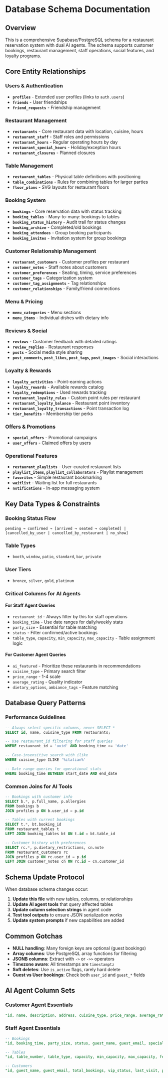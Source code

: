 # Database Schema Documentation

## Overview
This is a comprehensive Supabase/PostgreSQL schema for a restaurant reservation system with dual AI agents. The schema supports customer bookings, restaurant management, staff operations, social features, and loyalty programs.

## Core Entity Relationships

### Users & Authentication
- **`profiles`** - Extended user profiles (links to `auth.users`)
- **`friends`** - User friendships
- **`friend_requests`** - Friendship management

### Restaurant Management
- **`restaurants`** - Core restaurant data with location, cuisine, hours
- **`restaurant_staff`** - Staff roles and permissions
- **`restaurant_hours`** - Regular operating hours by day
- **`restaurant_special_hours`** - Holiday/exception hours
- **`restaurant_closures`** - Planned closures

### Table Management
- **`restaurant_tables`** - Physical table definitions with positioning
- **`table_combinations`** - Rules for combining tables for larger parties
- **`floor_plans`** - SVG layouts for restaurant floors

### Booking System
- **`bookings`** - Core reservation data with status tracking
- **`booking_tables`** - Many-to-many: bookings to tables
- **`booking_status_history`** - Audit trail for status changes
- **`booking_archive`** - Completed/old bookings
- **`booking_attendees`** - Group booking participants
- **`booking_invites`** - Invitation system for group bookings

### Customer Relationship Management
- **`restaurant_customers`** - Customer profiles per restaurant
- **`customer_notes`** - Staff notes about customers
- **`customer_preferences`** - Seating, timing, service preferences
- **`customer_tags`** - Categorization system
- **`customer_tag_assignments`** - Tag relationships
- **`customer_relationships`** - Family/friend connections

### Menu & Pricing
- **`menu_categories`** - Menu sections
- **`menu_items`** - Individual dishes with dietary info

### Reviews & Social
- **`reviews`** - Customer feedback with detailed ratings
- **`review_replies`** - Restaurant responses
- **`posts`** - Social media style sharing
- **`post_comments`, `post_likes`, `post_tags`, `post_images`** - Social interactions

### Loyalty & Rewards
- **`loyalty_activities`** - Point-earning actions
- **`loyalty_rewards`** - Available rewards catalog
- **`loyalty_redemptions`** - Used rewards tracking
- **`restaurant_loyalty_rules`** - Custom point rules per restaurant
- **`restaurant_loyalty_balance`** - Restaurant point inventory
- **`restaurant_loyalty_transactions`** - Point transaction log
- **`tier_benefits`** - Membership tier perks

### Offers & Promotions
- **`special_offers`** - Promotional campaigns
- **`user_offers`** - Claimed offers by users

### Operational Features
- **`restaurant_playlists`** - User-curated restaurant lists
- **`playlist_items`, `playlist_collaborators`** - Playlist management
- **`favorites`** - Simple restaurant bookmarking
- **`waitlist`** - Waiting list for full restaurants
- **`notifications`** - In-app messaging system

## Key Data Types & Constraints

### Booking Status Flow
```
pending → confirmed → [arrived → seated → completed] | [cancelled_by_user | cancelled_by_restaurant | no_show]
```

### Table Types
- `booth`, `window`, `patio`, `standard`, `bar`, `private`

### User Tiers
- `bronze`, `silver`, `gold`, `platinum`

### Critical Columns for AI Agents

#### For Staff Agent Queries
- `restaurant_id` - Always filter by this for staff operations
- `booking_time` - Use date ranges for daily/weekly stats
- `party_size` - Essential for table matching
- `status` - Filter confirmed/active bookings
- `table_type`, `capacity`, `min_capacity`, `max_capacity` - Table assignment logic

#### For Customer Agent Queries
- `ai_featured` - Prioritize these restaurants in recommendations
- `cuisine_type` - Primary search filter
- `price_range` - 1-4 scale
- `average_rating` - Quality indicator
- `dietary_options`, `ambiance_tags` - Feature matching

## Database Query Patterns

### Performance Guidelines
```sql
-- Always select specific columns, never SELECT *
SELECT id, name, cuisine_type FROM restaurants;

-- Use restaurant_id filtering for staff queries
WHERE restaurant_id = 'uuid' AND booking_time >= 'date'

-- Case-insensitive search with ilike
WHERE cuisine_type ILIKE '%italian%'

-- Date range queries for operational stats
WHERE booking_time BETWEEN start_date AND end_date
```

### Common Joins for AI Tools
```sql
-- Bookings with customer info
SELECT b.*, p.full_name, p.allergies 
FROM bookings b 
JOIN profiles p ON b.user_id = p.id

-- Tables with current bookings
SELECT t.*, bt.booking_id 
FROM restaurant_tables t 
LEFT JOIN booking_tables bt ON t.id = bt.table_id

-- Customer history with preferences
SELECT rc.*, p.dietary_restrictions, cn.note
FROM restaurant_customers rc
JOIN profiles p ON rc.user_id = p.id
LEFT JOIN customer_notes cn ON rc.id = cn.customer_id
```

## Schema Update Protocol

When database schema changes occur:

1. **Update this file** with new tables, columns, or relationships
2. **Update AI agent tools** that query affected tables
3. **Update column selection strings** in agent code
4. **Test tool outputs** to ensure JSON serialization works
5. **Update system prompts** if new capabilities are added

## Common Gotchas

- **NULL handling**: Many foreign keys are optional (guest bookings)
- **Array columns**: Use PostgreSQL array functions for filtering
- **JSONB columns**: Extract with `->` or `->>` operators
- **Timezone aware**: All timestamps are `timestamptz`
- **Soft deletes**: Use `is_active` flags, rarely hard delete
- **Guest vs User bookings**: Check both `user_id` and `guest_*` fields

## AI Agent Column Sets

### Customer Agent Essentials
```sql
"id, name, description, address, cuisine_type, price_range, average_rating, dietary_options, ambiance_tags, outdoor_seating, ai_featured"
```

### Staff Agent Essentials
```sql
-- Bookings
"id, booking_time, party_size, status, guest_name, guest_email, special_requests, dietary_notes"

-- Tables
"id, table_number, table_type, capacity, min_capacity, max_capacity, features, is_active"

-- Customers
"id, guest_name, guest_email, total_bookings, vip_status, last_visit, preferred_table_types"
```
